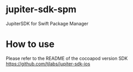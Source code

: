 # jupiter-sdk-spm
 JupiterSDK for Swift Package Manager

# How to use
 Please refer to the README of the cocoapod version SDK
https://github.com/tjlabs/jupiter-sdk-ios
